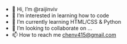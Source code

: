 - 👋 Hi, I’m @raijinviv
- 👀 I’m interested in learning how to code 
- 🌱 I’m currently learning HTML/CSS & Python
- 💞️ I’m looking to collaborate on ...
- 📫 How to reach me chenv415@gmail.com 

<!---
raijinviv/raijinviv is a ✨ special ✨ repository because its `README.md` (this file) appears on your GitHub profile.
You can click the Preview link to take a look at your changes.
--->
